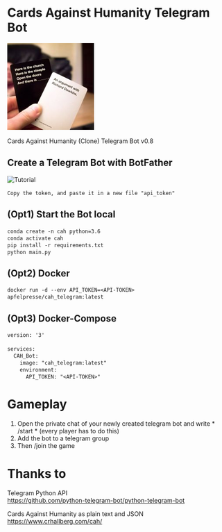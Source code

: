 # Cards Against Humanity Telegram Bot
![](logo.jpg "")

Cards Against Humanity (Clone) Telegram Bot v0.8

## Create a Telegram Bot with BotFather
![Tutorial](https://miro.medium.com/max/800/1*-crLu3bHbIYx3kJ0nOomtw.gif)
    
    Copy the token, and paste it in a new file "api_token"
    
## (Opt1) Start the Bot local

    conda create -n cah python=3.6
    conda activate cah
    pip install -r requirements.txt
    python main.py
    
## (Opt2) Docker
    
    docker run -d --env API_TOKEN=<API-TOKEN> apfelpresse/cah_telegram:latest
    
## (Opt3) Docker-Compose
    
    version: '3'

    services:
      CAH_Bot:
        image: "cah_telegram:latest"
        environment:
          API_TOKEN: "<API-TOKEN>"

# Gameplay

1.  Open the private chat of your newly created telegram bot and write * /start * (every player has to do this)
2.  Add the bot to a telegram group
3.  Then /join the game

# Thanks to
    
Telegram Python API  
https://github.com/python-telegram-bot/python-telegram-bot
    
Cards Against Humanity as plain text and JSON  
https://www.crhallberg.com/cah/
